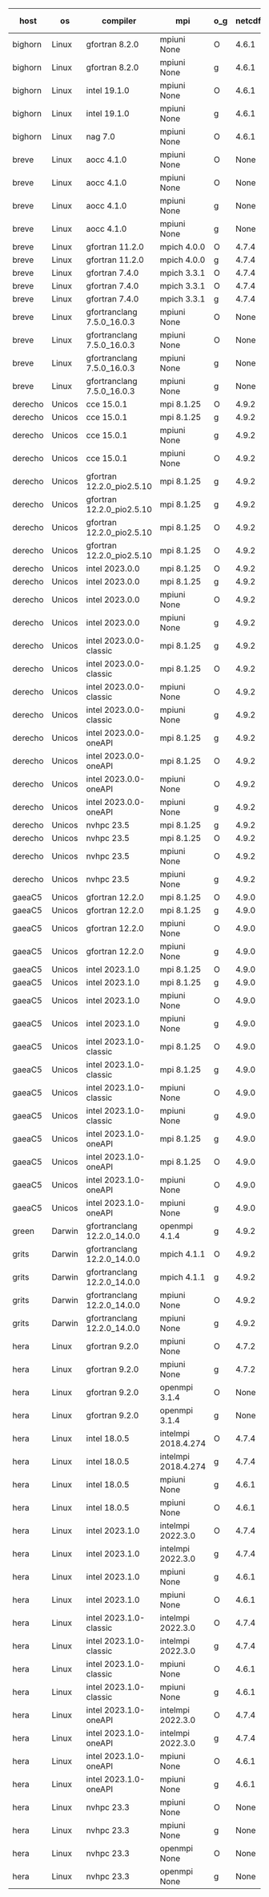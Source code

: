 

| host     | os       | compiler                              | mpi                      | o_g        | netcdf        | build       | u_pass          | u_fail          | s_pass            | s_fail            | e_pass             | e_fail             | nuopc_pass       | nuopc_fail       | artifacts link          |
|----------|----------|---------------------------------------|--------------------------|------------|---------------|-------------|-----------------|-----------------|-------------------|-------------------|--------------------|--------------------|------------------|------------------|-------------------------|
| bighorn | Linux | gfortran 8.2.0 | mpiuni None  | O | 4.6.1  | PASS | 12415 | 0 | 8 | 0 | 44 | 0 | None | None | <a href="https://github.com/esmf-org/esmf-test-artifacts/tree/ceaae506185a1ae636d617b40e316f46f383d147/develop/gfortran/8.2.0/O/mpiuni/None" target="_blank">ceaae50</a> | 
| bighorn | Linux | gfortran 8.2.0 | mpiuni None  | g | 4.6.1  | PASS | 12415 | 0 | 8 | 0 | 44 | 0 | None | None | <a href="https://github.com/esmf-org/esmf-test-artifacts/tree/eb0ef9db9f320ffb1eca66c84d71ec3a28efa5bb/develop/gfortran/8.2.0/g/mpiuni/None" target="_blank">eb0ef9d</a> | 
| bighorn | Linux | intel 19.1.0 | mpiuni None  | O | 4.6.1  | PASS | 12415 | 0 | 8 | 0 | 44 | 0 | None | None | <a href="https://github.com/esmf-org/esmf-test-artifacts/tree/3b905d43b7ad774c60771e1c52ffd7b6916ff468/develop/intel/19.1.0/O/mpiuni/None" target="_blank">3b905d4</a> | 
| bighorn | Linux | intel 19.1.0 | mpiuni None  | g | 4.6.1  | PASS | 12415 | 0 | 8 | 0 | 44 | 0 | None | None | <a href="https://github.com/esmf-org/esmf-test-artifacts/tree/40db3d54b09a283d412348899fce6d375ba310f6/develop/intel/19.1.0/g/mpiuni/None" target="_blank">40db3d5</a> | 
| bighorn | Linux | nag 7.0 | mpiuni None  | O | 4.6.1  | PASS | 12415 | 0 | 8 | 0 | 44 | 0 | None | None | <a href="https://github.com/esmf-org/esmf-test-artifacts/tree/653eb29141388eee6186a8142047f50635fc59de/develop/nag/7.0/O/mpiuni/None" target="_blank">653eb29</a> | 
| breve | Linux | aocc 4.1.0 | mpiuni None  | O | None  | PASS | 12389 | 26 | 8 | 0 | 44 | 0 | None | None | <a href="https://github.com/esmf-org/esmf-test-artifacts/tree/cfbd003c2a2b0132a006976373deb87147fabb77/develop/aocc/4.1.0/O/mpiuni/None" target="_blank">cfbd003</a> | 
| breve | Linux | aocc 4.1.0 | mpiuni None  | O | None  | PASS | 12389 | 26 | 8 | 0 | 44 | 0 | None | None | <a href="https://github.com/esmf-org/esmf-test-artifacts/tree/a5312477a7fd20476a35784538559c451d6e5525/develop/aocc/4.1.0/O/mpiuni/None" target="_blank">a531247</a> | 
| breve | Linux | aocc 4.1.0 | mpiuni None  | g | None  | PASS | 12389 | 26 | 8 | 0 | 44 | 0 | None | None | <a href="https://github.com/esmf-org/esmf-test-artifacts/tree/c75b8ac5fd599d20192286e661c174fcad40b915/develop/aocc/4.1.0/g/mpiuni/None" target="_blank">c75b8ac</a> | 
| breve | Linux | aocc 4.1.0 | mpiuni None  | g | None  | PASS | 12389 | 26 | 8 | 0 | 44 | 0 | None | None | <a href="https://github.com/esmf-org/esmf-test-artifacts/tree/b9a909785900c134adee9e14dfe56a1392dfa545/develop/aocc/4.1.0/g/mpiuni/None" target="_blank">b9a9097</a> | 
| breve | Linux | gfortran 11.2.0 | mpich 4.0.0  | O | 4.7.4  | PASS | 14059 | 0 | 49 | 0 | 81 | 0 | 53 | 0 | <a href="https://github.com/esmf-org/esmf-test-artifacts/tree/3440bbf75678870212e7fcacc0f7f8503175aa13/develop/gfortran/11.2.0/O/mpich/4.0.0" target="_blank">3440bbf</a> | 
| breve | Linux | gfortran 11.2.0 | mpich 4.0.0  | g | 4.7.4  | PASS | 14059 | 0 | 49 | 0 | 81 | 0 | 53 | 0 | <a href="https://github.com/esmf-org/esmf-test-artifacts/tree/0bff6fea486b09b8e4effc61f90ac19c107d03e8/develop/gfortran/11.2.0/g/mpich/4.0.0" target="_blank">0bff6fe</a> | 
| breve | Linux | gfortran 7.4.0 | mpich 3.3.1  | O | 4.7.4  | PASS | 14059 | 0 | 49 | 0 | 81 | 0 | 53 | 0 | <a href="https://github.com/esmf-org/esmf-test-artifacts/tree/69329f73f163e51952c4c84939d46db46e99a594/develop/gfortran/7.4.0/O/mpich/3.3.1" target="_blank">69329f7</a> | 
| breve | Linux | gfortran 7.4.0 | mpich 3.3.1  | O | 4.7.4  | PASS | None | None | None | None | None | None | None | None | <a href="https://github.com/esmf-org/esmf-test-artifacts/tree/1f32ba73abcbc30b842a135a659612cf3a9193b0/develop/gfortran/7.4.0/O/mpich/3.3.1" target="_blank">1f32ba7</a> | 
| breve | Linux | gfortran 7.4.0 | mpich 3.3.1  | g | 4.7.4  | PASS | 14059 | 0 | 49 | 0 | 81 | 0 | 53 | 0 | <a href="https://github.com/esmf-org/esmf-test-artifacts/tree/6b64fefa36d5d5a79cc8c491029e009f81c0a96a/develop/gfortran/7.4.0/g/mpich/3.3.1" target="_blank">6b64fef</a> | 
| breve | Linux | gfortranclang 7.5.0_16.0.3 | mpiuni None  | O | None  | PASS | 12415 | 0 | 8 | 0 | 44 | 0 | None | None | <a href="https://github.com/esmf-org/esmf-test-artifacts/tree/7cfe490dc94e60fd8eef45d1b80bf89531ab65f8/develop/gfortranclang/7.5.0_16.0.3/O/mpiuni/None" target="_blank">7cfe490</a> | 
| breve | Linux | gfortranclang 7.5.0_16.0.3 | mpiuni None  | O | None  | PASS | 12415 | 0 | 8 | 0 | 44 | 0 | None | None | <a href="https://github.com/esmf-org/esmf-test-artifacts/tree/b7a95c2da81a9a96a9ab1c1e7914fac98f1f6413/develop/gfortranclang/7.5.0_16.0.3/O/mpiuni/None" target="_blank">b7a95c2</a> | 
| breve | Linux | gfortranclang 7.5.0_16.0.3 | mpiuni None  | g | None  | PASS | 12415 | 0 | 8 | 0 | 44 | 0 | None | None | <a href="https://github.com/esmf-org/esmf-test-artifacts/tree/ebdf870ed978954b8de078c965a9def28a38aa59/develop/gfortranclang/7.5.0_16.0.3/g/mpiuni/None" target="_blank">ebdf870</a> | 
| breve | Linux | gfortranclang 7.5.0_16.0.3 | mpiuni None  | g | None  | PASS | 12415 | 0 | 8 | 0 | 44 | 0 | None | None | <a href="https://github.com/esmf-org/esmf-test-artifacts/tree/8d7b2a65043aaefa6e47aa7f14b1677fc626027d/develop/gfortranclang/7.5.0_16.0.3/g/mpiuni/None" target="_blank">8d7b2a6</a> | 
| derecho | Unicos | cce 15.0.1 | mpi 8.1.25  | O | 4.9.2  | PASS | 13980 | 79 | 49 | 0 | 81 | 0 | 52 | 1 | <a href="https://github.com/esmf-org/esmf-test-artifacts/tree/b18b7f5332f1ac867840cac044ee0f65dde6f125/develop/cce/15.0.1/O/mpi/8.1.25" target="_blank">b18b7f5</a> | 
| derecho | Unicos | cce 15.0.1 | mpi 8.1.25  | g | 4.9.2  | PASS | 13983 | 76 | 49 | 0 | 81 | 0 | 52 | 1 | <a href="https://github.com/esmf-org/esmf-test-artifacts/tree/bdc479862abfdbacd8a0d85233c8d4f514a8e84d/develop/cce/15.0.1/g/mpi/8.1.25" target="_blank">bdc4798</a> | 
| derecho | Unicos | cce 15.0.1 | mpiuni None  | g | 4.9.2  | PASS | 12339 | 76 | 8 | 0 | 44 | 0 | None | None | <a href="https://github.com/esmf-org/esmf-test-artifacts/tree/36e2ed58e0a698196f105f2dce68903f1e3a3e03/develop/cce/15.0.1/g/mpiuni/None" target="_blank">36e2ed5</a> | 
| derecho | Unicos | cce 15.0.1 | mpiuni None  | O | 4.9.2  | PASS | 12337 | 78 | 8 | 0 | 44 | 0 | None | None | <a href="https://github.com/esmf-org/esmf-test-artifacts/tree/6e154518bb2703874b31dc7d711f931216bcb2dc/develop/cce/15.0.1/O/mpiuni/None" target="_blank">6e15451</a> | 
| derecho | Unicos | gfortran 12.2.0_pio2.5.10 | mpi 8.1.25  | g | 4.9.2  | PASS | 14059 | 0 | 49 | 0 | 81 | 0 | 0 | 0 | <a href="https://github.com/esmf-org/esmf-test-artifacts/tree/d06edcb97c3133ae2fe25613f116988805616a86/develop/gfortran/12.2.0_pio2.5.10/g/mpi/8.1.25" target="_blank">d06edcb</a> | 
| derecho | Unicos | gfortran 12.2.0_pio2.5.10 | mpi 8.1.25  | g | 4.9.2  | PASS | 14059 | 0 | 49 | 0 | 81 | 0 | 53 | 0 | <a href="https://github.com/esmf-org/esmf-test-artifacts/tree/4ab0eac619f294b9d313e7a14b45e4902de2f907/develop/gfortran/12.2.0_pio2.5.10/g/mpi/8.1.25" target="_blank">4ab0eac</a> | 
| derecho | Unicos | gfortran 12.2.0_pio2.5.10 | mpi 8.1.25  | O | 4.9.2  | PASS | 14059 | 0 | 49 | 0 | 81 | 0 | 53 | 0 | <a href="https://github.com/esmf-org/esmf-test-artifacts/tree/917be2e7071be57d0c07f6de5432a7292edf1bf9/develop/gfortran/12.2.0_pio2.5.10/O/mpi/8.1.25" target="_blank">917be2e</a> | 
| derecho | Unicos | gfortran 12.2.0_pio2.5.10 | mpi 8.1.25  | O | 4.9.2  | PASS | 14059 | 0 | 49 | 0 | 81 | 0 | 53 | 0 | <a href="https://github.com/esmf-org/esmf-test-artifacts/tree/018db0b6ef067ed9bc4bdbe03cfe7c2d4feb80c5/develop/gfortran/12.2.0_pio2.5.10/O/mpi/8.1.25" target="_blank">018db0b</a> | 
| derecho | Unicos | intel 2023.0.0 | mpi 8.1.25  | O | 4.9.2  | PASS | 14059 | 0 | 49 | 0 | 81 | 0 | 53 | 0 | <a href="https://github.com/esmf-org/esmf-test-artifacts/tree/ade85aa2bb51dec0ad05a64173497e90c529557d/develop/intel/2023.0.0/O/mpi/8.1.25" target="_blank">ade85aa</a> | 
| derecho | Unicos | intel 2023.0.0 | mpi 8.1.25  | g | 4.9.2  | PASS | 14059 | 0 | 49 | 0 | 81 | 0 | 53 | 0 | <a href="https://github.com/esmf-org/esmf-test-artifacts/tree/af2d961c68336d29fd272eb5f9161a764f87af2b/develop/intel/2023.0.0/g/mpi/8.1.25" target="_blank">af2d961</a> | 
| derecho | Unicos | intel 2023.0.0 | mpiuni None  | O | 4.9.2  | PASS | 12415 | 0 | 8 | 0 | 44 | 0 | None | None | <a href="https://github.com/esmf-org/esmf-test-artifacts/tree/0c7fdba0fcedff5b4310abc64f335f2130b32415/develop/intel/2023.0.0/O/mpiuni/None" target="_blank">0c7fdba</a> | 
| derecho | Unicos | intel 2023.0.0 | mpiuni None  | g | 4.9.2  | PASS | 12415 | 0 | 8 | 0 | 44 | 0 | None | None | <a href="https://github.com/esmf-org/esmf-test-artifacts/tree/7c8cf999ef8fd4a683e99229b238cd57ce171f74/develop/intel/2023.0.0/g/mpiuni/None" target="_blank">7c8cf99</a> | 
| derecho | Unicos | intel 2023.0.0-classic | mpi 8.1.25  | g | 4.9.2  | PASS | 14059 | 0 | 49 | 0 | 81 | 0 | 53 | 0 | <a href="https://github.com/esmf-org/esmf-test-artifacts/tree/8deaa0d00b65976c6f28b1860fef9936d62fb9e0/develop/intel/2023.0.0-classic/g/mpi/8.1.25" target="_blank">8deaa0d</a> | 
| derecho | Unicos | intel 2023.0.0-classic | mpi 8.1.25  | O | 4.9.2  | PASS | 14059 | 0 | 49 | 0 | 81 | 0 | 53 | 0 | <a href="https://github.com/esmf-org/esmf-test-artifacts/tree/00706a2e9513f0d67dee1ca895dc0bdc474085ba/develop/intel/2023.0.0-classic/O/mpi/8.1.25" target="_blank">00706a2</a> | 
| derecho | Unicos | intel 2023.0.0-classic | mpiuni None  | O | 4.9.2  | PASS | 12415 | 0 | 8 | 0 | 44 | 0 | None | None | <a href="https://github.com/esmf-org/esmf-test-artifacts/tree/6364f96a1bcad1a68cacf0f46a10de514f785985/develop/intel/2023.0.0-classic/O/mpiuni/None" target="_blank">6364f96</a> | 
| derecho | Unicos | intel 2023.0.0-classic | mpiuni None  | g | 4.9.2  | PASS | 12415 | 0 | 8 | 0 | 44 | 0 | None | None | <a href="https://github.com/esmf-org/esmf-test-artifacts/tree/3b1daa386fefd37f8559d84d364b281a6ba96824/develop/intel/2023.0.0-classic/g/mpiuni/None" target="_blank">3b1daa3</a> | 
| derecho | Unicos | intel 2023.0.0-oneAPI | mpi 8.1.25  | g | 4.9.2  | PASS | 14059 | 0 | 49 | 0 | 81 | 0 | 53 | 0 | <a href="https://github.com/esmf-org/esmf-test-artifacts/tree/9d7420a46c40696664545a581481c38d3571a9f9/develop/intel/2023.0.0-oneAPI/g/mpi/8.1.25" target="_blank">9d7420a</a> | 
| derecho | Unicos | intel 2023.0.0-oneAPI | mpi 8.1.25  | O | 4.9.2  | PASS | 14059 | 0 | 48 | 1 | 81 | 0 | 45 | 8 | <a href="https://github.com/esmf-org/esmf-test-artifacts/tree/f0c07c556a59ccc82bc6bd4e8855db1e34790c3c/develop/intel/2023.0.0-oneAPI/O/mpi/8.1.25" target="_blank">f0c07c5</a> | 
| derecho | Unicos | intel 2023.0.0-oneAPI | mpiuni None  | O | 4.9.2  | PASS | 12415 | 0 | 8 | 0 | 44 | 0 | None | None | <a href="https://github.com/esmf-org/esmf-test-artifacts/tree/98a33dcfa06390559037f592dda2792fce8b4abd/develop/intel/2023.0.0-oneAPI/O/mpiuni/None" target="_blank">98a33dc</a> | 
| derecho | Unicos | intel 2023.0.0-oneAPI | mpiuni None  | g | 4.9.2  | PASS | 12415 | 0 | 8 | 0 | 44 | 0 | None | None | <a href="https://github.com/esmf-org/esmf-test-artifacts/tree/68f9d60ede815cfe50ecf2b1d50d514ea56a6148/develop/intel/2023.0.0-oneAPI/g/mpiuni/None" target="_blank">68f9d60</a> | 
| derecho | Unicos | nvhpc 23.5 | mpi 8.1.25  | g | 4.9.2  | PASS | 14059 | 0 | 49 | 0 | 81 | 0 | 45 | 8 | <a href="https://github.com/esmf-org/esmf-test-artifacts/tree/3e1d3d16f8d9fea362b7a9902ea4112dc5c5252d/develop/nvhpc/23.5/g/mpi/8.1.25" target="_blank">3e1d3d1</a> | 
| derecho | Unicos | nvhpc 23.5 | mpi 8.1.25  | O | 4.9.2  | PASS | 14057 | 2 | 49 | 0 | 81 | 0 | 45 | 8 | <a href="https://github.com/esmf-org/esmf-test-artifacts/tree/5f5307e98afc0329808efaaab01bc17b719d45e4/develop/nvhpc/23.5/O/mpi/8.1.25" target="_blank">5f5307e</a> | 
| derecho | Unicos | nvhpc 23.5 | mpiuni None  | O | 4.9.2  | PASS | 12413 | 2 | 8 | 0 | 44 | 0 | None | None | <a href="https://github.com/esmf-org/esmf-test-artifacts/tree/9b6958b37e3edaa947eab468d14310aa27515f48/develop/nvhpc/23.5/O/mpiuni/None" target="_blank">9b6958b</a> | 
| derecho | Unicos | nvhpc 23.5 | mpiuni None  | g | 4.9.2  | PASS | 12415 | 0 | 8 | 0 | 44 | 0 | None | None | <a href="https://github.com/esmf-org/esmf-test-artifacts/tree/d5091dfcf4a2552ef769ddd41d238e9d82e8c264/develop/nvhpc/23.5/g/mpiuni/None" target="_blank">d5091df</a> | 
| gaeaC5 | Unicos | gfortran 12.2.0 | mpi 8.1.25  | O | 4.9.0  | PASS | 14059 | 0 | 49 | 0 | 81 | 0 | 53 | 0 | <a href="https://github.com/esmf-org/esmf-test-artifacts/tree/35443b0c126e4559a41cdafcfa8a8d4b777aacd7/develop/gfortran/12.2.0/O/mpi/8.1.25" target="_blank">35443b0</a> | 
| gaeaC5 | Unicos | gfortran 12.2.0 | mpi 8.1.25  | g | 4.9.0  | PASS | 14059 | 0 | 49 | 0 | 81 | 0 | 53 | 0 | <a href="https://github.com/esmf-org/esmf-test-artifacts/tree/e023a87532af435ee7d694c49cf87ebd028867c6/develop/gfortran/12.2.0/g/mpi/8.1.25" target="_blank">e023a87</a> | 
| gaeaC5 | Unicos | gfortran 12.2.0 | mpiuni None  | O | 4.9.0  | PASS | 12415 | 0 | 8 | 0 | 44 | 0 | None | None | <a href="https://github.com/esmf-org/esmf-test-artifacts/tree/b901acf3ae92fa484bf68c5a3aeeb756c8015f69/develop/gfortran/12.2.0/O/mpiuni/None" target="_blank">b901acf</a> | 
| gaeaC5 | Unicos | gfortran 12.2.0 | mpiuni None  | g | 4.9.0  | PASS | 12415 | 0 | 8 | 0 | 44 | 0 | None | None | <a href="https://github.com/esmf-org/esmf-test-artifacts/tree/6bf3232fd7fb62ae92699247c656468ace7fc6e8/develop/gfortran/12.2.0/g/mpiuni/None" target="_blank">6bf3232</a> | 
| gaeaC5 | Unicos | intel 2023.1.0 | mpi 8.1.25  | O | 4.9.0  | PASS | 14059 | 0 | 49 | 0 | 81 | 0 | 53 | 0 | <a href="https://github.com/esmf-org/esmf-test-artifacts/tree/e1b6f7bbc77d23f65ff9bfed23846e21eebfdd95/develop/intel/2023.1.0/O/mpi/8.1.25" target="_blank">e1b6f7b</a> | 
| gaeaC5 | Unicos | intel 2023.1.0 | mpi 8.1.25  | g | 4.9.0  | PASS | 14059 | 0 | 49 | 0 | 81 | 0 | 53 | 0 | <a href="https://github.com/esmf-org/esmf-test-artifacts/tree/fa1c0a61dfb839eb3c62a40b49dcfab122121eca/develop/intel/2023.1.0/g/mpi/8.1.25" target="_blank">fa1c0a6</a> | 
| gaeaC5 | Unicos | intel 2023.1.0 | mpiuni None  | O | 4.9.0  | PASS | 12415 | 0 | 8 | 0 | 44 | 0 | None | None | <a href="https://github.com/esmf-org/esmf-test-artifacts/tree/5fa89f94a664908cbebe2425e5c7bb4ece57efec/develop/intel/2023.1.0/O/mpiuni/None" target="_blank">5fa89f9</a> | 
| gaeaC5 | Unicos | intel 2023.1.0 | mpiuni None  | g | 4.9.0  | PASS | 12415 | 0 | 8 | 0 | 44 | 0 | None | None | <a href="https://github.com/esmf-org/esmf-test-artifacts/tree/175e2d9869d0ee5fa09b51082b8f1ae821e85ab8/develop/intel/2023.1.0/g/mpiuni/None" target="_blank">175e2d9</a> | 
| gaeaC5 | Unicos | intel 2023.1.0-classic | mpi 8.1.25  | O | 4.9.0  | PASS | 14059 | 0 | 49 | 0 | 81 | 0 | 53 | 0 | <a href="https://github.com/esmf-org/esmf-test-artifacts/tree/e2a968900175e9a7e7155ed7d7241380aed8bd79/develop/intel/2023.1.0-classic/O/mpi/8.1.25" target="_blank">e2a9689</a> | 
| gaeaC5 | Unicos | intel 2023.1.0-classic | mpi 8.1.25  | g | 4.9.0  | PASS | 14059 | 0 | 49 | 0 | 81 | 0 | 53 | 0 | <a href="https://github.com/esmf-org/esmf-test-artifacts/tree/4442601d8082d1c5870f1b884b47ea82225cac3a/develop/intel/2023.1.0-classic/g/mpi/8.1.25" target="_blank">4442601</a> | 
| gaeaC5 | Unicos | intel 2023.1.0-classic | mpiuni None  | O | 4.9.0  | PASS | 12415 | 0 | 8 | 0 | 44 | 0 | None | None | <a href="https://github.com/esmf-org/esmf-test-artifacts/tree/4bb22f2432d11a9d5fe49cdd4c84698235adb4e2/develop/intel/2023.1.0-classic/O/mpiuni/None" target="_blank">4bb22f2</a> | 
| gaeaC5 | Unicos | intel 2023.1.0-classic | mpiuni None  | g | 4.9.0  | PASS | 12415 | 0 | 8 | 0 | 44 | 0 | None | None | <a href="https://github.com/esmf-org/esmf-test-artifacts/tree/44a9b5d9e562dacb741ed08b9416d9ecd532adb7/develop/intel/2023.1.0-classic/g/mpiuni/None" target="_blank">44a9b5d</a> | 
| gaeaC5 | Unicos | intel 2023.1.0-oneAPI | mpi 8.1.25  | g | 4.9.0  | PASS | None | None | None | None | None | None | None | None | <a href="https://github.com/esmf-org/esmf-test-artifacts/tree/659467145b29e88b624a87686c22604fdf9f992d/develop/intel/2023.1.0-oneAPI/g/mpi/8.1.25" target="_blank">6594671</a> | 
| gaeaC5 | Unicos | intel 2023.1.0-oneAPI | mpi 8.1.25  | O | 4.9.0  | PASS | 14059 | 0 | 48 | 1 | 81 | 0 | 43 | 10 | <a href="https://github.com/esmf-org/esmf-test-artifacts/tree/38ba22d6b0d211d14a418068234de582228d23dc/develop/intel/2023.1.0-oneAPI/O/mpi/8.1.25" target="_blank">38ba22d</a> | 
| gaeaC5 | Unicos | intel 2023.1.0-oneAPI | mpiuni None  | O | 4.9.0  | PASS | 12415 | 0 | 8 | 0 | 44 | 0 | None | None | <a href="https://github.com/esmf-org/esmf-test-artifacts/tree/f06d1e8c61727980b7cec1df45a1f9420618af2a/develop/intel/2023.1.0-oneAPI/O/mpiuni/None" target="_blank">f06d1e8</a> | 
| gaeaC5 | Unicos | intel 2023.1.0-oneAPI | mpiuni None  | g | 4.9.0  | PASS | 12415 | 0 | 8 | 0 | 44 | 0 | None | None | <a href="https://github.com/esmf-org/esmf-test-artifacts/tree/3e7e8475dfc14311b7ea9620ee3b936e17763dec/develop/intel/2023.1.0-oneAPI/g/mpiuni/None" target="_blank">3e7e847</a> | 
| green | Darwin | gfortranclang 12.2.0_14.0.0 | openmpi 4.1.4  | g | 4.9.2  | PASS | 14058 | 1 | 49 | 0 | 81 | 0 | 50 | 3 | <a href="https://github.com/esmf-org/esmf-test-artifacts/tree/3017daee76c7cfb2f1eeadae7938c0adc7375a39/develop/gfortranclang/12.2.0_14.0.0/g/openmpi/4.1.4" target="_blank">3017dae</a> | 
| grits | Darwin | gfortranclang 12.2.0_14.0.0 | mpich 4.1.1  | O | 4.9.2  | PASS | 14058 | 1 | 49 | 0 | 81 | 0 | 49 | 4 | <a href="https://github.com/esmf-org/esmf-test-artifacts/tree/3cc0e9cfa90a60b7b80ad4c2298194560e6c8514/develop/gfortranclang/12.2.0_14.0.0/O/mpich/4.1.1" target="_blank">3cc0e9c</a> | 
| grits | Darwin | gfortranclang 12.2.0_14.0.0 | mpich 4.1.1  | g | 4.9.2  | PASS | 14058 | 1 | 48 | 1 | 81 | 0 | 49 | 4 | <a href="https://github.com/esmf-org/esmf-test-artifacts/tree/74e0a54650c219e1c56a2568994233f3436b4187/develop/gfortranclang/12.2.0_14.0.0/g/mpich/4.1.1" target="_blank">74e0a54</a> | 
| grits | Darwin | gfortranclang 12.2.0_14.0.0 | mpiuni None  | O | 4.9.2  | PASS | 12415 | 0 | 8 | 0 | 44 | 0 | None | None | <a href="https://github.com/esmf-org/esmf-test-artifacts/tree/577113cc5fde23e9e4caf45ffe64e88d3772ce80/develop/gfortranclang/12.2.0_14.0.0/O/mpiuni/None" target="_blank">577113c</a> | 
| grits | Darwin | gfortranclang 12.2.0_14.0.0 | mpiuni None  | g | 4.9.2  | PASS | 12415 | 0 | 8 | 0 | 44 | 0 | None | None | <a href="https://github.com/esmf-org/esmf-test-artifacts/tree/925603bcbf236d555116673082c5621ebfae6cbd/develop/gfortranclang/12.2.0_14.0.0/g/mpiuni/None" target="_blank">925603b</a> | 
| hera | Linux | gfortran 9.2.0 | mpiuni None  | O | 4.7.2  | PASS | 12415 | 0 | 8 | 0 | 44 | 0 | None | None | <a href="https://github.com/esmf-org/esmf-test-artifacts/tree/40aed7020fb4923e28742e7d7c1e8ea38a752b91/develop/gfortran/9.2.0/O/mpiuni/None" target="_blank">40aed70</a> | 
| hera | Linux | gfortran 9.2.0 | mpiuni None  | g | 4.7.2  | PASS | 12415 | 0 | 8 | 0 | 44 | 0 | None | None | <a href="https://github.com/esmf-org/esmf-test-artifacts/tree/5cf47fc4c138df04cd74d6b7b43075fff34b4ea0/develop/gfortran/9.2.0/g/mpiuni/None" target="_blank">5cf47fc</a> | 
| hera | Linux | gfortran 9.2.0 | openmpi 3.1.4  | O | None  | PASS | 14059 | 0 | 49 | 0 | 81 | 0 | 52 | 1 | <a href="https://github.com/esmf-org/esmf-test-artifacts/tree/4c83941e008ce9dc5b57d0d3b72f84159a80d461/develop/gfortran/9.2.0/O/openmpi/3.1.4" target="_blank">4c83941</a> | 
| hera | Linux | gfortran 9.2.0 | openmpi 3.1.4  | g | None  | PASS | 14059 | 0 | 49 | 0 | 81 | 0 | 52 | 1 | <a href="https://github.com/esmf-org/esmf-test-artifacts/tree/cb4f604227fa96c988017408171ac5e90b5efd91/develop/gfortran/9.2.0/g/openmpi/3.1.4" target="_blank">cb4f604</a> | 
| hera | Linux | intel 18.0.5 | intelmpi 2018.4.274  | O | 4.7.4  | PASS | 14059 | 0 | 49 | 0 | 81 | 0 | 53 | 0 | <a href="https://github.com/esmf-org/esmf-test-artifacts/tree/cd3b4f034ba93d61b9f5420a425fdf4a8d827025/develop/intel/18.0.5/O/intelmpi/2018.4.274" target="_blank">cd3b4f0</a> | 
| hera | Linux | intel 18.0.5 | intelmpi 2018.4.274  | g | 4.7.4  | PASS | 14059 | 0 | 49 | 0 | 81 | 0 | 53 | 0 | <a href="https://github.com/esmf-org/esmf-test-artifacts/tree/e770d9cb79877caf861710cf92a0e6bc9dac258f/develop/intel/18.0.5/g/intelmpi/2018.4.274" target="_blank">e770d9c</a> | 
| hera | Linux | intel 18.0.5 | mpiuni None  | g | 4.6.1  | PASS | 12415 | 0 | 8 | 0 | 44 | 0 | None | None | <a href="https://github.com/esmf-org/esmf-test-artifacts/tree/1d3d71b02f67f236acd366e76c432db71321b66b/develop/intel/18.0.5/g/mpiuni/None" target="_blank">1d3d71b</a> | 
| hera | Linux | intel 18.0.5 | mpiuni None  | O | 4.6.1  | PASS | 12415 | 0 | 8 | 0 | 44 | 0 | None | None | <a href="https://github.com/esmf-org/esmf-test-artifacts/tree/30dcfc411cfde65319aac812a942488bc055806c/develop/intel/18.0.5/O/mpiuni/None" target="_blank">30dcfc4</a> | 
| hera | Linux | intel 2023.1.0 | intelmpi 2022.3.0  | O | 4.7.4  | PASS | 14059 | 0 | 49 | 0 | 81 | 0 | 53 | 0 | <a href="https://github.com/esmf-org/esmf-test-artifacts/tree/86429bca2ae885f6c7b5fa4232e25d07ea8fcde2/develop/intel/2023.1.0/O/intelmpi/2022.3.0" target="_blank">86429bc</a> | 
| hera | Linux | intel 2023.1.0 | intelmpi 2022.3.0  | g | 4.7.4  | PASS | 14059 | 0 | 49 | 0 | 81 | 0 | 53 | 0 | <a href="https://github.com/esmf-org/esmf-test-artifacts/tree/42b2a63c6897101cac0d035534c763225004b35b/develop/intel/2023.1.0/g/intelmpi/2022.3.0" target="_blank">42b2a63</a> | 
| hera | Linux | intel 2023.1.0 | mpiuni None  | g | 4.6.1  | PASS | 12415 | 0 | 8 | 0 | 44 | 0 | None | None | <a href="https://github.com/esmf-org/esmf-test-artifacts/tree/b2814c3c9599d7b9ddfbc4b261cd16d451731223/develop/intel/2023.1.0/g/mpiuni/None" target="_blank">b2814c3</a> | 
| hera | Linux | intel 2023.1.0 | mpiuni None  | O | 4.6.1  | PASS | 12415 | 0 | 8 | 0 | 44 | 0 | None | None | <a href="https://github.com/esmf-org/esmf-test-artifacts/tree/e2101b8a56f16e0fdccb53e9cf22f5f52406d89d/develop/intel/2023.1.0/O/mpiuni/None" target="_blank">e2101b8</a> | 
| hera | Linux | intel 2023.1.0-classic | intelmpi 2022.3.0  | O | 4.7.4  | PASS | 14059 | 0 | 49 | 0 | 81 | 0 | 53 | 0 | <a href="https://github.com/esmf-org/esmf-test-artifacts/tree/911fabf29c352cd6accb778dfe5aaeb29f4c70b2/develop/intel/2023.1.0-classic/O/intelmpi/2022.3.0" target="_blank">911fabf</a> | 
| hera | Linux | intel 2023.1.0-classic | intelmpi 2022.3.0  | g | 4.7.4  | PASS | 14059 | 0 | 49 | 0 | 81 | 0 | 53 | 0 | <a href="https://github.com/esmf-org/esmf-test-artifacts/tree/7adaf3ca3952cb2ef2ac3e2e1a3e44a21aed1e20/develop/intel/2023.1.0-classic/g/intelmpi/2022.3.0" target="_blank">7adaf3c</a> | 
| hera | Linux | intel 2023.1.0-classic | mpiuni None  | O | 4.6.1  | PASS | 12415 | 0 | 8 | 0 | 44 | 0 | None | None | <a href="https://github.com/esmf-org/esmf-test-artifacts/tree/440bc10b2cd8e0d8592a374b6f2db4392e09831c/develop/intel/2023.1.0-classic/O/mpiuni/None" target="_blank">440bc10</a> | 
| hera | Linux | intel 2023.1.0-classic | mpiuni None  | g | 4.6.1  | PASS | 12415 | 0 | 8 | 0 | 44 | 0 | None | None | <a href="https://github.com/esmf-org/esmf-test-artifacts/tree/59160474025aca1076123de5d9427da828847422/develop/intel/2023.1.0-classic/g/mpiuni/None" target="_blank">5916047</a> | 
| hera | Linux | intel 2023.1.0-oneAPI | intelmpi 2022.3.0  | O | 4.7.4  | FAIL | None | None | None | None | None | None | None | None | <a href="https://github.com/esmf-org/esmf-test-artifacts/tree/6561ee57e0dfdcfda4525bf1ce3110bf2c2654b8/develop/intel/2023.1.0-oneAPI/O/intelmpi/2022.3.0" target="_blank">6561ee5</a> | 
| hera | Linux | intel 2023.1.0-oneAPI | intelmpi 2022.3.0  | g | 4.7.4  | PASS | 14059 | 0 | 49 | 0 | 81 | 0 | 43 | 10 | <a href="https://github.com/esmf-org/esmf-test-artifacts/tree/507ced06caca4bd8882ed7c43dc81900f3794d70/develop/intel/2023.1.0-oneAPI/g/intelmpi/2022.3.0" target="_blank">507ced0</a> | 
| hera | Linux | intel 2023.1.0-oneAPI | mpiuni None  | O | 4.6.1  | FAIL | None | None | None | None | None | None | None | None | <a href="https://github.com/esmf-org/esmf-test-artifacts/tree/525dc7d93d645dd8395ca872ac269a4493eaf26b/develop/intel/2023.1.0-oneAPI/O/mpiuni/None" target="_blank">525dc7d</a> | 
| hera | Linux | intel 2023.1.0-oneAPI | mpiuni None  | g | 4.6.1  | PASS | 12415 | 0 | 8 | 0 | 44 | 0 | None | None | <a href="https://github.com/esmf-org/esmf-test-artifacts/tree/f4fd02b6b955cbfeec41f85d1b0eb5b23f5eb893/develop/intel/2023.1.0-oneAPI/g/mpiuni/None" target="_blank">f4fd02b</a> | 
| hera | Linux | nvhpc 23.3 | mpiuni None  | O | None  | PASS | 12413 | 2 | 8 | 0 | 44 | 0 | None | None | <a href="https://github.com/esmf-org/esmf-test-artifacts/tree/8a2889d7d58b4c5e9fe7d5744ca4407c00ac0840/develop/nvhpc/23.3/O/mpiuni/None" target="_blank">8a2889d</a> | 
| hera | Linux | nvhpc 23.3 | mpiuni None  | g | None  | PASS | 12415 | 0 | 8 | 0 | 44 | 0 | None | None | <a href="https://github.com/esmf-org/esmf-test-artifacts/tree/bd28a383a82c185a24d6c2307a4ac02edad0305b/develop/nvhpc/23.3/g/mpiuni/None" target="_blank">bd28a38</a> | 
| hera | Linux | nvhpc 23.3 | openmpi None  | O | None  | PASS | 13988 | 71 | 49 | 0 | 81 | 0 | 45 | 8 | <a href="https://github.com/esmf-org/esmf-test-artifacts/tree/c12a79acdfa5b6a1d6c77f8a6c4b5f091e8aaf34/develop/nvhpc/23.3/O/openmpi/None" target="_blank">c12a79a</a> | 
| hera | Linux | nvhpc 23.3 | openmpi None  | g | None  | PASS | 14059 | 0 | 49 | 0 | 81 | 0 | 45 | 8 | <a href="https://github.com/esmf-org/esmf-test-artifacts/tree/9074026a52177780b6fa2e4688c293af55da3ebe/develop/nvhpc/23.3/g/openmpi/None" target="_blank">9074026</a> | 
